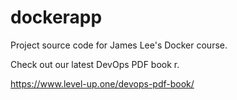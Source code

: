 # dockerapp
Project source code for James Lee's Docker course.

Check out our latest DevOps PDF book r.

https://www.level-up.one/devops-pdf-book/

